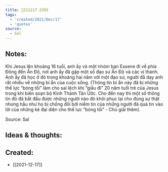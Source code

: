 ```yaml
---
title: 💬211217-2355
tags:
  - 'created/2021/Dec/17'
  - 'quotes'
source:
  - Sal
---
```


## Notes:
Khi Jesus lên khoảng 16 tuổi, anh ấy và một nhóm bạn Essene đi về phía Đông đến Ấn Độ, nơi anh ấy đã gặp một số đạo sư Ấn Độ và các vị thánh. Anh ấy đã học ở đó trong khoảng hai năm với một đạo sư, người đã dạy anh rất nhiều về những bí ẩn của cuộc sống. (Thông tin bí ẩn này đã bị những thế lực “bóng tối” làm cho sai lệch khi “giấu đi” 20 năm tuổi trẻ của Jesus trong khi biên soạn bộ Kinh Thánh Tân Ước. Cho đến nay thì một số thông tin đó đã bắt đầu được những người nào đó khôi phục lại cho đúng sự thật nhưng hầu như họ bị chống đối bởi niềm tin của những người đã quá tin vào lời của những kẻ đại diện cho thế lực “bóng tối” - Chú giải thêm).

Source: Sal

## Ideas & thoughts:
## Created:
- [[2021-12-17]]
